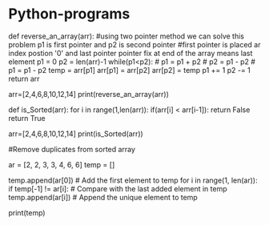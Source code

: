 # Python-programs

def reverse_an_array(arr):
    #using two pointer method we can solve this problem p1 is first pointer and p2 is second pointer 
    #first pointer is placed ar index postion '0' and last pointer pointer fix at end of the array means last element 
    p1 = 0
    p2 = len(arr)-1
    while(p1<p2):
        # p1 = p1 + p2
        # p2 = p1 - p2
        # p1 = p1 - p2
        temp = arr[p1]
        arr[p1] = arr[p2]
        arr[p2] = temp
        p1 += 1
        p2 -= 1
    return arr
    

arr=[2,4,6,8,10,12,14]
print(reverse_an_array(arr)) 


def is_Sorted(arr):
    for i in range(1,len(arr)):
        if(arr[i] < arr[i-1]):
            return False
    return True
       
       
arr=[2,4,6,8,10,12,14]
print(is_Sorted(arr))

#Remove duplicates from sorted array

ar = [2, 2, 3, 3, 4, 6, 6]
temp = []

temp.append(ar[0])  # Add the first element to temp
for i in range(1, len(ar)):
    if temp[-1] != ar[i]:  # Compare with the last added element in temp
        temp.append(ar[i])  # Append the unique element to temp

print(temp)





